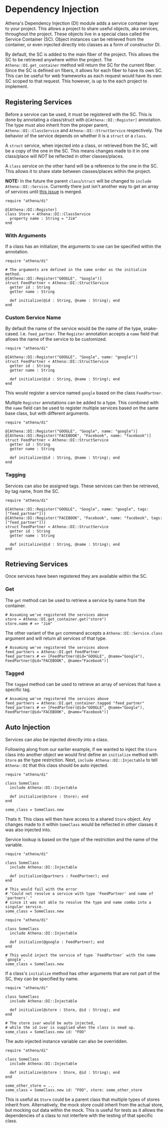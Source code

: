 # Dependency Injection

Athena's Dependency Injection (DI) module adds a service container layer to your project.  This allows a project to share useful objects, aka services, throughout the project.  These objects live in a special class called the Service Container (SC).  Object instances can be retrieved from the container, or even injected directly into classes as a form of constructor DI.

By default, the SC is added to the main fiber of the project.  This allows the SC to be retrieved anywhere within the project.  The `Athena::DI.get_container` method will return the SC for the current fiber.  Since the SC is defined on fibers, it allows for each fiber to have its own SC.  This can be useful for web frameworks as each request would have its own SC scoped to that request.  This however, is up to the each project to implement. 

## Registering Services

Before a service can be used, it must be registered with the SC.  This is done by annotating a class/struct with `@[Athena::DI::Register]` annotation.  The type must also inherit from the proper parent, `Athena::DI::ClassService` and `Athena::DI::StructService` respectively.  The behavior of the service depends on whether it is a `struct` or a `class`. 

A `struct` service, when injected into a class, or retrieved from the SC, will be a copy of the one in the SC.  This means changes made to it in one class/place will _NOT_ be reflected in other classes/places.

A `class` service on the other hand will be a reference to the one in the SC.  This allows it to share state between classes/places within the project.

**NOTE:** In the future the parent `class`/`struct` will be changed to `include Athena::DI::Service`.  Currently there just isn't another way to get an array of services until [this issue](<https://github.com/crystal-lang/crystal/pull/7648>) is merged.

```crystal
require "athena/di"

@[Athena::DI::Register]
class Store < Athena::DI::ClassService
  property name : String = "Jim"
end
```

### With Arguments

If a class has an initializer, the arguments to use can be specified within the annotation.

```crystal
require "athena/di"

# The arguments are defined in the same order as the initialize method.
@[Athena::DI::Register("GOOGLE", "Google")]
struct FeedPartner < Athena::DI::StructService
  getter id : String
  getter name : String

  def initialize(@id : String, @name : String); end
end
```

### Custom Service Name

By default the name of the service would be the name of the type, snake-cased.  I.e. `feed_partner`.  The `Register` annotation accepts a `name` field that allows the name of the service to be customized.  

```crystal
require "athena/di"

@[Athena::DI::Register("GOOGLE", "Google", name: "google")]
struct FeedPartner < Athena::DI::StructService
  getter id : String
  getter name : String

  def initialize(@id : String, @name : String); end
end
```

This would register a service named `google` based on the  class `FeedPartner`.  

Multiple `Register` annotations can be added to a type.  This combined with the `name` field can be used to register multiple services based on the same base class, but with different arguments.

```crystal
require "athena/di"

@[Athena::DI::Register("GOOGLE", "Google", name: "google")]
@[Athena::DI::Register("FACEBOOK", "Facebook", name: "facebook")]
struct FeedPartner < Athena::DI::StructService
  getter id : String
  getter name : String

  def initialize(@id : String, @name : String); end
end
```

### Tagging

Services can also be assigned tags.  These services can then be retrieved, by tag name, from the SC.

```crystal
require "athena/di"

@[Athena::DI::Register("GOOGLE", "Google", name: "google", tags: ["feed_partner"])]
@[Athena::DI::Register("FACEBOOK", "Facebook", name: "facebook", tags: ["feed_partner"])]
struct FeedPartner < Athena::DI::StructService
  getter id : String
  getter name : String

  def initialize(@id : String, @name : String); end
end
```

## Retrieving Services

Once services have been registered they are available within the SC.

### Get

The `get` method can be used to retrieve a service by name from the container.

```crystal
# Assuming we've registered the services above
store = Athena::DI.get_container.get("store")
store.name # => "Jim"
```

The other variant of the `get` command accepts a `Athena::DI::Service.class` argument and will return all services of that type.

```crystal
# Assuming we've registered the services above
feed_partners = Athena::DI.get FeedPartner
feed_partners # => [FeedPartner(@id="GOOGLE", @name="Google"), FeedPartner(@id="FACEBOOK", @name="Facebook")]
```

### Tagged

The `tagged` method can be used to retrieve an array of services that have a specific tag.

```crystal
# Assuming we've registered the services above
feed_partners = Athena::DI.get_container.tagged "feed_partner"
feed_partners # => [FeedPartner(@id="GOOGLE", @name="Google"), FeedPartner(@id="FACEBOOK", @name="Facebook")]
```

## Auto Injection

Services can also be injected directly into a class.

Following along from our earlier example, if we wanted to inject the `Store` class into another object we would first define an `initialize` method with `Store` as the type restriction.  Next, `include Athena::DI::Injectable` to tell `Athena::DI` that this class should be auto injected.

```crystal
require "athena/di"

class SomeClass
  include Athena::DI::Injectable

  def initialize(@store : Store); end
end

some_class = SomeClass.new
```

Thats it.  This class will then have access to a shared `Store` object.  Any changes made to it within `SomeClass` would be reflected in other classes it was also injected into.  

Service lookup is based on the type of the restriction and the name of the variable.

```crystal
require "athena/di"

class SomeClass
  include Athena::DI::Injectable

  def initialize(@partners : FeedPartner); end
end

# This would fail with the error 
# "Could not resolve a service with type 'FeedPartner' and name of 'partners'."
# since it was not able to resolve the type and name combo into a singular service.
some_class = SomeClass.new
```

```crystal
require "athena/di"

class SomeClass
  include Athena::DI::Injectable

  def initialize(@google : FeedPartner); end
end

# This would inject the service of type `FeedPartner` with the name `google`.
some_class = SomeClass.new
```

If a class's `initialize` method has other arguments that are not part of the SC, they can be specified by name.

```crystal
require "athena/di"

class SomeClass
  include Athena::DI::Injectable

  def initialize(@store : Store, @id : String); end
end

# The store ivar would be auto injected,  
# while the id ivar is supplied when the class is newd up.
some_class = SomeClass.new id: "FOO"
```

The auto injected instance variable can also be overridden.  

```crystal
require "athena/di"

class SomeClass
  include Athena::DI::Injectable

  def initialize(@store : Store, @id : String); end
end

some_other_store = ...
some_class = SomeClass.new id: "FOO", store: some_other_store
```

This is useful as `Store` could be a parent class that multiple types of stores inherit from.  Alternatively, the mock store could inherit from the actual store, but mocking out data within the mock.  This is useful for tests as it allows the dependencies of a class to not interfere with the testing of that specific class.
